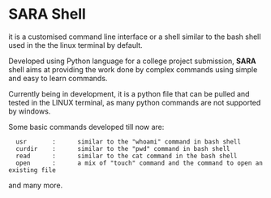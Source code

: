 # SARA Shell

it  is a customised command line interface or a shell similar to the bash shell used in the the linux terminal by default. 

Developed using Python language for a college project submission, **SARA** shell aims at providing the work done by complex commands using simple and easy to learn commands. 

Currently being in development, it is a python file that can be pulled and tested in the LINUX terminal, as many python commands are not supported by windows.

Some basic commands developed till now are:
```
  usr       :      similar to the "whoami" command in bash shell 
  curdir    :      similar to the "pwd" command in bash shell 
  read      :      similar to the cat command in the bash shell 
  open      :      a mix of "touch" command and the command to open an existing file 
  ```
  and many more.
  
